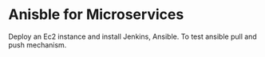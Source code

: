 # Anisble for Microservices


Deploy an Ec2 instance and install Jenkins, Ansible.
To test ansible pull and push mechanism. 

